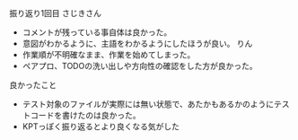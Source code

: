 振り返り1回目
さじきさん
  - コメントが残っている事自体は良かった。
  - 意図がわかるように、主語をわかるようにしたほうが良い。
りん
  - 作業順が不明確なまま、作業を始めてしまった。
  - ペアプロ、TODOの洗い出しや方向性の確認をした方が良かった。

良かったこと
  - テスト対象のファイルが実際には無い状態で、あたかもあるかのようにテストコードを書けたのは良かった。
  - KPTっぽく振り返るとより良くなる気がした